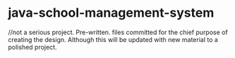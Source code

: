 # java-school-management-system
//not a serious project. Pre-written. files committed for the chief purpose of creating the design. Although this will be updated with new material to a polished project.
